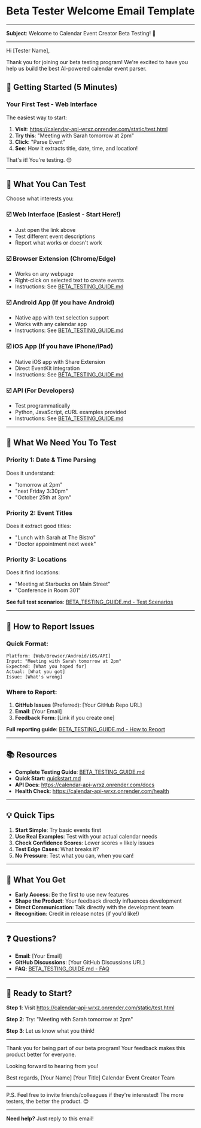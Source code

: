 # Beta Tester Welcome Email Template

---

**Subject**: Welcome to Calendar Event Creator Beta Testing! 🎉

---

Hi [Tester Name],

Thank you for joining our beta testing program! We're excited to have you help us build the best AI-powered calendar event parser.

## 🚀 Getting Started (5 Minutes)

### Your First Test - Web Interface
The easiest way to start:

1. **Visit**: https://calendar-api-wrxz.onrender.com/static/test.html
2. **Try this**: "Meeting with Sarah tomorrow at 2pm"
3. **Click**: "Parse Event"
4. **See**: How it extracts title, date, time, and location!

That's it! You're testing. 😊

---

## 📱 What You Can Test

Choose what interests you:

### ☑️ **Web Interface** (Easiest - Start Here!)
- Just open the link above
- Test different event descriptions
- Report what works or doesn't work

### ☑️ **Browser Extension** (Chrome/Edge)
- Works on any webpage
- Right-click on selected text to create events
- Instructions: See [BETA_TESTING_GUIDE.md](../BETA_TESTING_GUIDE.md#2-browser-extension-chromeedge)

### ☑️ **Android App** (If you have Android)
- Native app with text selection support
- Works with any calendar app
- Instructions: See [BETA_TESTING_GUIDE.md](../BETA_TESTING_GUIDE.md#3-android-app-native-app)

### ☑️ **iOS App** (If you have iPhone/iPad)
- Native iOS app with Share Extension
- Direct EventKit integration
- Instructions: See [BETA_TESTING_GUIDE.md](../BETA_TESTING_GUIDE.md#4-ios-app-native-app)

### ☑️ **API** (For Developers)
- Test programmatically
- Python, JavaScript, cURL examples provided
- Instructions: See [BETA_TESTING_GUIDE.md](../BETA_TESTING_GUIDE.md#5-api-testing-for-developers)

---

## 🎯 What We Need You To Test

### Priority 1: Date & Time Parsing
Does it understand:
- "tomorrow at 2pm"
- "next Friday 3:30pm"
- "October 25th at 3pm"

### Priority 2: Event Titles
Does it extract good titles:
- "Lunch with Sarah at The Bistro"
- "Doctor appointment next week"

### Priority 3: Locations
Does it find locations:
- "Meeting at Starbucks on Main Street"
- "Conference in Room 301"

**See full test scenarios**: [BETA_TESTING_GUIDE.md - Test Scenarios](../BETA_TESTING_GUIDE.md#test-scenarios)

---

## 🐛 How to Report Issues

### Quick Format:
```
Platform: [Web/Browser/Android/iOS/API]
Input: "Meeting with Sarah tomorrow at 2pm"
Expected: [What you hoped for]
Actual: [What you got]
Issue: [What's wrong]
```

### Where to Report:
1. **GitHub Issues** (Preferred): [Your GitHub Repo URL]
2. **Email**: [Your Email]
3. **Feedback Form**: [Link if you create one]

**Full reporting guide**: [BETA_TESTING_GUIDE.md - How to Report](../BETA_TESTING_GUIDE.md#how-to-report-issues)

---

## 📚 Resources

- **Complete Testing Guide**: [BETA_TESTING_GUIDE.md](../BETA_TESTING_GUIDE.md)
- **Quick Start**: [quickstart.md](../quickstart.md)
- **API Docs**: https://calendar-api-wrxz.onrender.com/docs
- **Health Check**: https://calendar-api-wrxz.onrender.com/health

---

## 💡 Quick Tips

1. **Start Simple**: Try basic events first
2. **Use Real Examples**: Test with your actual calendar needs
3. **Check Confidence Scores**: Lower scores = likely issues
4. **Test Edge Cases**: What breaks it?
5. **No Pressure**: Test what you can, when you can!

---

## 🎁 What You Get

- **Early Access**: Be the first to use new features
- **Shape the Product**: Your feedback directly influences development
- **Direct Communication**: Talk directly with the development team
- **Recognition**: Credit in release notes (if you'd like!)

---

## ❓ Questions?

- **Email**: [Your Email]
- **GitHub Discussions**: [Your GitHub Discussions URL]
- **FAQ**: [BETA_TESTING_GUIDE.md - FAQ](../BETA_TESTING_GUIDE.md#faq)

---

## 🚀 Ready to Start?

**Step 1**: Visit https://calendar-api-wrxz.onrender.com/static/test.html

**Step 2**: Try: "Meeting with Sarah tomorrow at 2pm"

**Step 3**: Let us know what you think!

---

Thank you for being part of our beta program! Your feedback makes this product better for everyone.

Looking forward to hearing from you!

Best regards,
[Your Name]
[Your Title]
Calendar Event Creator Team

---

P.S. Feel free to invite friends/colleagues if they're interested! The more testers, the better the product. 😊

---

**Need help?** Just reply to this email!
